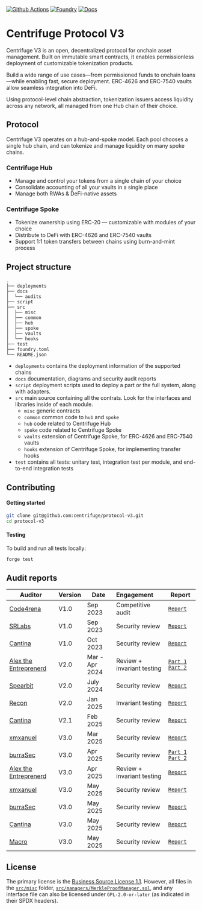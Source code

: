 [![Github Actions][gha-badge]][gha] [![Foundry][foundry-badge]][foundry] [![Docs][docs-badge]][docs]

[gha]: https://github.com/centrifuge/protocol-v3/actions
[gha-badge]: https://github.com/centrifuge/protocol-v3/actions/workflows/ci.yml/badge.svg
[foundry]: https://getfoundry.sh
[foundry-badge]: https://img.shields.io/badge/Built%20with-Foundry-FFDB1C.svg
[docs]: https://docs.centrifuge.io/developer/protocol/overview/
[docs-badge]: https://img.shields.io/badge/Docs-docs.centrifuge.io-6EDFFB.svg

# Centrifuge Protocol V3

Centrifuge V3 is an open, decentralized protocol for onchain asset management. Built on immutable smart contracts, it enables permissionless deployment of customizable tokenization products.

Build a wide range of use cases—from permissioned funds to onchain loans—while enabling fast, secure deployment. ERC-4626 and ERC-7540 vaults allow seamless integration into DeFi.

Using protocol-level chain abstraction, tokenization issuers access liquidity across any network, all managed from one Hub chain of their choice.

## Protocol

Centrifuge V3 operates on a hub-and-spoke model. Each pool chooses a single hub chain, and can tokenize and manage liquidity on many spoke chains.

### Centrifuge Hub
* Manage and control your tokens from a single chain of your choice
* Consolidate accounting of all your vaults in a single place
* Manage both RWAs & DeFi-native assets

### Centrifuge Spoke
* Tokenize ownership using ERC-20 — customizable with modules of your choice
* Distribute to DeFi with ERC-4626 and ERC-7540 vaults
* Support 1:1 token transfers between chains using burn-and-mint process

## Project structure
```
.
├── deployments
├── docs
│  └── audits
├── script
├── src
│  ├── misc
│  ├── common
│  ├── hub
│  ├── spoke
│  ├── vaults
│  └── hooks
├── test
├── foundry.toml
└── README.json
```
- `deployments` contains the deployment information of the supported chains
- `docs` documentation, diagrams and security audit reports
- `script` deployment scripts used to deploy a part or the full system, along with adapters.
- `src` main source containing all the contrats. Look for the interfaces and libraries inside of each module.
  - `misc` generic contracts
  - `common` common code to `hub` and `spoke`
  - `hub` code related to Centrifuge Hub
  - `spoke` code related to Centrifuge Spoke
  - `vaults` extension of Centrifuge Spoke, for ERC-4626 and ERC-7540 vaults
  - `hooks` extension of Centrifuge Spoke, for implementing transfer hooks
- `test` contains all tests: unitary test, integration test per module, and end-to-end integration tests


## Contributing
#### Getting started
```sh
git clone git@github.com:centrifuge/protocol-v3.git
cd protocol-v3
```

#### Testing
To build and run all tests locally:
```sh
forge test
```

## Audit reports

| Auditor                                              | Version            | Date            | Engagement                 | Report                                                                                                                                                                      |
| ---------------------------------------------------- | --------------- | --------------- | :------------------------- | --------------------------------------------------------------------------------------------------------------------------------------------------------------------------- |
| [Code4rena](https://code4rena.com/)                   | V1.0        | Sep 2023        | Competitive audit          | [`Report`](https://code4rena.com/reports/2023-09-centrifuge)                                                                                                                |
| [SRLabs](https://www.srlabs.de/)                     | V1.0        | Sep 2023        | Security review            | [`Report`](https://github.com/centrifuge/protocol-v3/blob/main/docs/audits/2023-09-SRLabs.pdf)                                                                              |
| [Cantina](https://cantina.xyz/)                      | V1.0        | Oct 2023        | Security review            | [`Report`](https://github.com/centrifuge/protocol-v3/blob/main/docs/audits/2023-10-Cantina.pdf)                                                                             |
| [Alex the Entreprenerd](https://x.com/gallodasballo) | V2.0        | Mar - Apr 2024  | Review + invariant testing | [`Part 1`](https://getrecon.substack.com/p/lessons-learned-from-fuzzing-centrifuge) [`Part 2`](https://getrecon.substack.com/p/lessons-learned-from-fuzzing-centrifuge-059) |
| [Spearbit](https://spearbit.com/)                    | V2.0        | July 2024       | Security review            | [`Report`](https://github.com/centrifuge/protocol-v3/blob/main/docs/audits/2024-08-Spearbit.pdf)                                                                            |
| [Recon](https://getrecon.xyz/) | V2.0        | Jan 2025  | Invariant testing | [`Report`](https://getrecon.substack.com/p/never-stop-improving-your-invariant) |
| [Cantina](https://cantina.xyz/)                      | V2.1        | Feb 2025        | Security review            | [`Report`](https://github.com/centrifuge/protocol-v3/blob/main/docs/audits/2025-02-Cantina.pdf)                                                                             |
| [xmxanuel](https://x.com/xmxanuel)                   | V3.0        | Mar 2025       | Security review            |  [`Report`](https://github.com/centrifuge/protocol-v3/blob/main/docs/audits/2025-03-xmxanuel.pdf)                                                                                                                                                                    |
| [burraSec](https://www.burrasec.com/)                      | V3.0        | Apr 2025        | Security review            | [`Part 1`](https://github.com/centrifuge/protocol-v3/blob/main/docs/audits/2025-04-burraSec-1.pdf) [`Part 2`](https://github.com/centrifuge/protocol-v3/blob/main/docs/audits/2025-04-burraSec-2.pdf)                                                                             |
| [Alex the Entreprenerd](https://x.com/gallodasballo)                     | V3.0        | Apr 2025        | Review + invariant testing            | [`Report`](https://github.com/Recon-Fuzz/audits/blob/main/Centrifuge_Protocol_V3.MD)                                                                             |
| [xmxanuel](https://x.com/xmxanuel)                   | V3.0        | May 2025       | Security review            |  [`Report`](https://github.com/centrifuge/protocol-v3/blob/main/docs/audits/2025-05-xmxanuel.pdf)                                                                                                                                                                    |
| [burraSec](https://www.burrasec.com/)                      | V3.0        | May 2025        | Security review            | [`Report`](https://github.com/centrifuge/protocol-v3/blob/main/docs/audits/2025-05-burraSec.pdf)                                                                             |
| [Cantina](https://cantina.xyz/)                      | V3.0        | May 2025        | Security review            | [`Report`](https://github.com/centrifuge/protocol-v3/blob/main/docs/audits/2025-05-Cantina.pdf)                                                                             |
| [Macro](https://0xmacro.com/)                      | V3.0        | May 2025        | Security review            | [`Report`](https://0xmacro.com/library/audits/centrifuge-1.html)                                                                             |

## License
The primary license is the [Business Source License 1.1](https://github.com/centrifuge/protocol-v3/blob/main/LICENSE). However, all files in the [`src/misc`](./src/misc) folder, [`src/managers/MerkleProofManager.sol`](./src/managers/MerkleProofManager.sol), and any interface file can also be licensed under `GPL-2.0-or-later` (as indicated in their SPDX headers).
